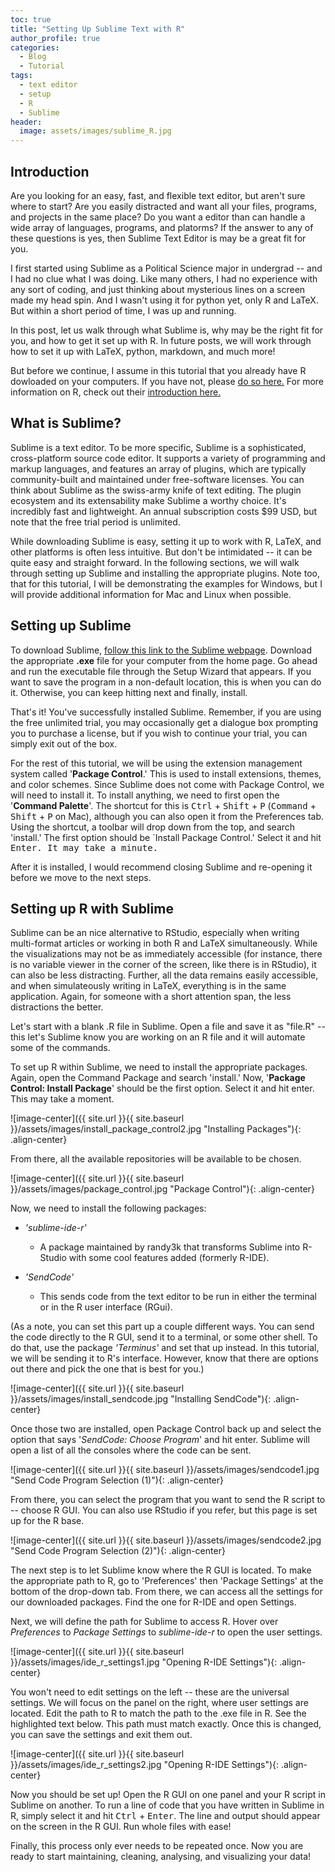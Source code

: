 ```yaml
---
toc: true
title: "Setting Up Sublime Text with R"
author_profile: true
categories:
  - Blog
  - Tutorial
tags:
  - text editor
  - setup
  - R 
  - Sublime
header: 
  image: assets/images/sublime_R.jpg
---
```




## Introduction

Are you looking for an easy, fast, and flexible text editor, but aren't sure where to start? Are you easily distracted and want all your files, programs, and projects in the same place? Do you want a editor than can handle a wide array of languages, programs, and platorms? If the answer to any of these questions is yes, then Sublime Text Editor is may be a great fit for you.

I first started using Sublime as a Political Science major in undergrad -- and I had no clue what I was doing. Like many others, I had no experience with any sort of coding, and just thinking about mysterious lines on a screen made my head spin. And I wasn't using it for python yet, only R and LaTeX. But within a short period of time, I was up and running. 

In this post, let us walk through what Sublime is, why may be the right fit for you, and how to get it set up with R. In future posts, we will work through how to set it up with LaTeX, python, markdown, and much more!

But before we continue, I assume in this tutorial that you already have R dowloaded on your computers. If you have not, please [do so here.](https://cloud.r-project.org/) For more information on R, check out their [introduction here.](https://www.r-project.org/about.html)

## What is Sublime?

Sublime is a text editor. To be more specific, Sublime is a sophisticated, cross-platform source code editor. It supports a variety of programming and markup languages, and features an array of plugins, which are typically community-built and maintained under free-software licenses. You can think about Sublime as the swiss-army knife of text editing. The plugin ecosystem and its extensability make Sublime a worthy choice. It's incredibly fast and lightweight. An annual subscription costs $99 USD, but note that the free trial period is unlimited.

While downloading Sublime is easy, setting it up to work with R, LaTeX, and other platforms is often less intuitive. But don't be intimidated -- it can be quite easy and straight forward. In the following sections, we will walk through setting up Sublime and installing the appropriate plugins. Note too, that for this tutorial, I will be demonstrating the examples for Windows, but I will provide additional information for Mac and Linux when possible.

## Setting up Sublime

To download Sublime, [follow this link to the Sublime webpage](https://www.sublimetext.com/). Download the appropriate **.exe** file for your computer from the home page. Go ahead and run the executable file through the Setup Wizard that appears. If you want to save the program in a non-default location, this is when you can do it. Otherwise, you can keep hitting next and finally, install.

That's it! You've successfully installed Sublime. Remember, if you are using the free unlimited trial, you may occasionally get a dialogue box prompting you to purchase a license, but if you wish to continue your trial, you can simply exit out of the box.

For the rest of this tutorial, we will be using the extension management system called '**Package Control**.' This is used to install extensions, themes, and color schemes. Since Sublime does not come with Package Control, we will need to install it. To install anything, we need to first open the '**Command Palette**'. The shortcut for this is <kbd>Ctrl</kbd> + <kbd>Shift</kbd> + <kbd>P</kbd> (<kbd>Command</kbd> + <kbd>Shift</kbd> + <kbd>P</kbd> on Mac), although you can also open it from the Preferences tab. Using the shortcut, a toolbar will drop down from the top, and search 'install.' The first option should be `Install Package Control.' Select it and hit <kbd>Enter<kbd>. It may take a minute.

After it is installed, I would recommend closing Sublime and re-opening it before we move to the next steps.

## Setting up R with Sublime

Sublime can be an nice alternative to RStudio, especially when writing multi-format articles or working in both R and LaTeX simultaneously. While the visualizations may not be as immediately accessible (for instance, there is no variable viewer in the corner of the screen, like there is in RStudio), it can also be less distracting. Further, all the data remains easily accessible, and when simulateously writing in LaTeX, everything is in the same application. Again, for someone with a short attention span, the less distractions the better.

Let's start with a blank .R file in Sublime. Open a file and save it as "file.R" -- this let's Sublime know you are working on an R file and it will automate some of the commands.

To set up R within Sublime, we need to install the appropriate packages. Again, open the Command Package and search 'install.' Now, '**Package Control: Install Package**' should be the first option. Select it and hit enter. This may take a moment.

![image-center]({{ site.url }}{{ site.baseurl }}/assets/images/install_package_control2.jpg "Installing Packages"){: .align-center}

From there, all the available repositories will be available to be chosen.

![image-center]({{ site.url }}{{ site.baseurl }}/assets/images/package_control.jpg "Package Control"){: .align-center}

Now, we need to install the following packages:

* _'sublime-ide-r'_
   + A package maintained by randy3k that transforms Sublime into R-Studio with some cool features added (formerly R-IDE).


* _'SendCode'_
   + This sends code from the text editor to be run in either the terminal or in the R user interface (RGui). 


(As a note, you can set this part up a couple different ways. You can send the code directly to the R GUI, send it to a terminal, or some other shell. To do that, use the package _'Terminus'_ and set that up instead. In this tutorial, we will be sending it to R's interface. However, know that there are options out there and pick the one that is best for you.)


![image-center]({{ site.url }}{{ site.baseurl }}/assets/images/install_sendcode.jpg "Installing SendCode"){: .align-center}

Once those two are installed, open Package Control back up and select the option that says '*SendCode: Choose Program*' and hit enter. Sublime will open a list of all the consoles where the code can be sent.

![image-center]({{ site.url }}{{ site.baseurl }}/assets/images/sendcode1.jpg "Send Code Program Selection (1)"){: .align-center}

From there, you can select the program that you want to send the R script to -- choose R GUI. You can also use RStudio if you refer, but this page is set up for the R base. 

![image-center]({{ site.url }}{{ site.baseurl }}/assets/images/sendcode2.jpg "Send Code Program Selection (2)"){: .align-center}

The next step is to let Sublime know where the R GUI is located. To make the appropriate path to R, go to 'Preferences' then 'Package Settings' at the bottom of the drop-down tab. From there, we can access all the settings for our downloaded packages. Find the one for R-IDE and open Settings. 

Next, we will define the path for Sublime to access R. Hover over *Preferences* to *Package Settings* to *sublime-ide-r* to open the user settings. 

![image-center]({{ site.url }}{{ site.baseurl }}/assets/images/ide_r_settings1.jpg "Opening R-IDE Settings"){: .align-center}


You won't need to edit settings on the left -- these are the universal settings. We will focus on the panel on the right, where user settings are located. Edit the path to R to match the path to the .exe file in R. See the highlighted text below. This path must match exactly. Once this is changed, you can save the settings and exit them out. 

![image-center]({{ site.url }}{{ site.baseurl }}/assets/images/ide_r_settings2.jpg "Opening R-IDE Settings"){: .align-center}

Now you should be set up! Open the R GUI on one panel and your R script in Sublime on another. To run a line of code that you have written in Sublime in R, simply select it and hit <kbd>Ctrl</kbd> + <kbd>Enter</kbd>. The line and output should appear on the screen in the R GUI. Run whole files with ease!

Finally, this process only ever needs to be repeated once. Now you are ready to start maintaining, cleaning, analysing, and visualizing your data!














<!-- A notice displays information that explains nearby content. Often used to call attention to a particular detail.

When using Kramdown `{: .notice}` can be added after a sentence to assign the `.notice` to the `<p></p>` element. 

**Changes in Service:** We just updated our [privacy policy](#) here to better service our customers. We recommend reviewing the changes.
{: .notice}

**Primary Notice:** Lorem ipsum dolor sit amet, consectetur adipiscing elit. Integer nec odio. [Praesent libero](#). Sed cursus ante dapibus diam. Sed nisi. Nulla quis sem at nibh elementum imperdiet.
{: .notice--primary}

**Info Notice:** Lorem ipsum dolor sit amet, [consectetur adipiscing elit](#). Integer nec odio. Praesent libero. Sed cursus ante dapibus diam. Sed nisi. Nulla quis sem at nibh elementum imperdiet.
{: .notice--info}

**Warning Notice:** Lorem ipsum dolor sit amet, consectetur adipiscing elit. [Integer nec odio](#). Praesent libero. Sed cursus ante dapibus diam. Sed nisi. Nulla quis sem at nibh elementum imperdiet.
{: .notice--warning}

**Danger Notice:** Lorem ipsum dolor sit amet, [consectetur adipiscing](#) elit. Integer nec odio. Praesent libero. Sed cursus ante dapibus diam. Sed nisi. Nulla quis sem at nibh elementum imperdiet.
{: .notice--danger}

**Success Notice:** Lorem ipsum dolor sit amet, consectetur adipiscing elit. Integer nec odio. Praesent libero. Sed cursus ante dapibus diam. Sed nisi. Nulla quis sem at [nibh elementum](#) imperdiet.
{: .notice--success}

Want to wrap several paragraphs or other elements in a notice? Using Liquid to capture the content and then filter it with `markdownify` is a good way to go.

```html
{% raw %}{% capture notice-2 %}
#### New Site Features

* You can now have cover images on blog pages
* Drafts will now auto-save while writing
{% endcapture %}{% endraw %}

<div class="notice">{% raw %}{{ notice-2 | markdownify }}{% endraw %}</div>
```

{% capture notice-2 %}
#### New Site Features

* You can now have cover images on blog pages
* Drafts will now auto-save while writing
{% endcapture %}

<div class="notice">
  {{ notice-2 | markdownify }}
</div>

Or you could skip the capture and stick with straight HTML.

```html
<div class="notice">
  <h4>Message</h4>
  <p>A basic message.</p>
</div>
```

<div class="notice">
  <h4>Message</h4>
  <p>A basic message.</p>
</div> -->
